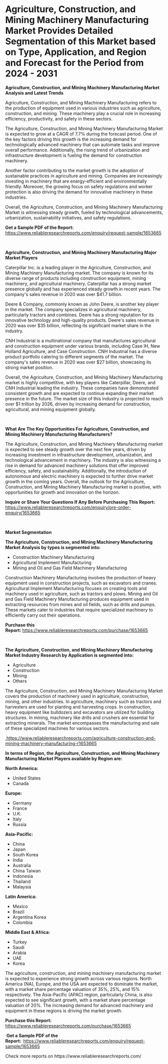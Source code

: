 <p><h1>Agriculture, Construction, and Mining Machinery Manufacturing Market Provides Detailed Segmentation of this Market based on Type, Application, and Region and Forecast for the Period from 2024 - 2031</h1></p><p><strong>Agriculture, Construction, and Mining Machinery Manufacturing Market Analysis and Latest Trends</strong></p>
<p><p>Agriculture, Construction, and Mining Machinery Manufacturing refers to the production of equipment used in various industries such as agriculture, construction, and mining. These machinery play a crucial role in increasing efficiency, productivity, and safety in these sectors.</p><p>The Agriculture, Construction, and Mining Machinery Manufacturing Market is expected to grow at a CAGR of 7.7% during the forecast period. One of the key factors driving this growth is the increasing demand for technologically advanced machinery that can automate tasks and improve overall performance. Additionally, the rising trend of urbanization and infrastructure development is fueling the demand for construction machinery.</p><p>Another factor contributing to the market growth is the adoption of sustainable practices in agriculture and mining. Companies are increasingly investing in machinery that are energy-efficient and environmentally friendly. Moreover, the growing focus on safety regulations and worker protection is also driving the demand for innovative machinery in these industries.</p><p>Overall, the Agriculture, Construction, and Mining Machinery Manufacturing Market is witnessing steady growth, fueled by technological advancements, urbanization, sustainability initiatives, and safety regulations.</p></p>
<p><strong>Get a Sample PDF of the Report:&nbsp;</strong> <a href="https://www.reliableresearchreports.com/enquiry/request-sample/1653665">https://www.reliableresearchreports.com/enquiry/request-sample/1653665</a></p>
<p>&nbsp;</p>
<p><strong>Agriculture, Construction, and Mining Machinery Manufacturing Major Market Players</strong></p>
<p><p>Caterpillar Inc. is a leading player in the Agriculture, Construction, and Mining Machinery Manufacturing market. The company is known for its diverse range of products including construction equipment, mining machinery, and agricultural machinery. Caterpillar has a strong market presence globally and has experienced steady growth in recent years. The company's sales revenue in 2020 was over $41.7 billion.</p><p>Deere & Company, commonly known as John Deere, is another key player in the market. The company specializes in agricultural machinery, particularly tractors and combines. Deere has a strong reputation for its innovative technology and high-quality products. Deere's sales revenue in 2020 was over $35 billion, reflecting its significant market share in the industry.</p><p>CNH Industrial is a multinational company that manufactures agricultural and construction equipment under various brands, including Case IH, New Holland Agriculture, and Case Construction. CNH Industrial has a diverse product portfolio catering to different segments of the market. The company's sales revenue in 2020 was over $27 billion, showcasing its strong market position.</p><p>Overall, the Agriculture, Construction, and Mining Machinery Manufacturing market is highly competitive, with key players like Caterpillar, Deere, and CNH Industrial leading the industry. These companies have demonstrated consistent growth and are expected to continue expanding their market presence in the future. The market size of this industry is projected to reach over $1 trillion by 2026, driven by increasing demand for construction, agricultural, and mining equipment globally.</p></p>
<p>&nbsp;</p>
<p><strong>What Are The Key Opportunities For Agriculture, Construction, and Mining Machinery Manufacturing Manufacturers?</strong></p>
<p><p>The Agriculture, Construction, and Mining Machinery Manufacturing market is expected to see steady growth over the next few years, driven by increasing investment in infrastructure development, urbanization, and technological advancement in machinery. The industry is also witnessing a rise in demand for advanced machinery solutions that offer improved efficiency, safety, and sustainability. Additionally, the introduction of autonomous and electric machinery is expected to further drive market growth in the coming years. Overall, the outlook for the Agriculture, Construction, and Mining Machinery Manufacturing market is positive, with opportunities for growth and innovation on the horizon.</p></p>
<p><strong>Inquire or Share Your Questions If Any Before Purchasing This Report:</strong> <a href="https://www.reliableresearchreports.com/enquiry/pre-order-enquiry/1653665">https://www.reliableresearchreports.com/enquiry/pre-order-enquiry/1653665</a></p>
<p>&nbsp;</p>
<p><strong>Market Segmentation</strong></p>
<p><strong>The Agriculture, Construction, and Mining Machinery Manufacturing Market Analysis by types is segmented into:</strong></p>
<p><ul><li>Construction Machinery Manufacturing</li><li>Agricultural Implement Manufacturing</li><li>Mining and Oil and Gas Field Machinery Manufacturing</li></ul></p>
<p><p>Construction Machinery Manufacturing involves the production of heavy equipment used in construction projects, such as excavators and cranes. Agricultural Implement Manufacturing focuses on creating tools and machinery used in agriculture, such as tractors and plows. Mining and Oil and Gas Field Machinery Manufacturing produces equipment used in extracting resources from mines and oil fields, such as drills and pumps. These markets cater to industries that require specialized machinery to efficiently carry out their operations.</p></p>
<p><strong>Purchase this Report:&nbsp;</strong><a href="https://www.reliableresearchreports.com/purchase/1653665">https://www.reliableresearchreports.com/purchase/1653665</a></p>
<p>&nbsp;</p>
<p><strong>The Agriculture, Construction, and Mining Machinery Manufacturing Market Industry Research by Application is segmented into:</strong></p>
<p><ul><li>Agriculture</li><li>Construction</li><li>Mining</li><li>Others</li></ul></p>
<p><p>The Agriculture, Construction, and Mining Machinery Manufacturing Market covers the production of machinery used in agriculture, construction, mining, and other industries. In agriculture, machinery such as tractors and harvesters are used for planting and harvesting crops. In construction, heavy equipment like bulldozers and excavators are utilized for building structures. In mining, machinery like drills and crushers are essential for extracting minerals. The market encompasses the manufacturing and sale of these specialized machines for various sectors.</p></p>
<p><a href="https://www.reliableresearchreports.com/agriculture-construction-and-mining-machinery-manufacturing-r1653665">&nbsp;https://www.reliableresearchreports.com/agriculture-construction-and-mining-machinery-manufacturing-r1653665</a></p>
<p><strong>In terms of Region, the Agriculture, Construction, and Mining Machinery Manufacturing Market Players available by Region are:</strong></p>
<p>
    <p> <strong> North America: </strong>
        <ul>
            <li>United States</li>
            <li>Canada</li>
        </ul>
        </p> 
    <p> <strong> Europe: </strong>
        <ul>
            <li>Germany</li>
            <li>France</li>
            <li>U.K.</li>
            <li>Italy</li>
            <li>Russia</li>
        </ul>
        </p> 
    <p> <strong> Asia-Pacific: </strong>
        <ul>
            <li>China</li>
            <li>Japan</li>
            <li>South Korea</li>
            <li>India</li>
            <li>Australia</li>
            <li>China Taiwan</li>
            <li>Indonesia</li>
            <li>Thailand</li>
            <li>Malaysia</li>
        </ul>
        </p> 
    <p> <strong> Latin America: </strong>
        <ul>
            <li>Mexico</li>
            <li>Brazil</li>
            <li>Argentina Korea</li>
            <li>Colombia</li>
        </ul>
        </p> 
    <p> <strong> Middle East & Africa: </strong>
        <ul>
            <li>Turkey</li>
            <li>Saudi</li>
            <li>Arabia</li>
            <li>UAE</li>
            <li>Korea</li>
        </ul>
    </p>
    </p>
<p><p>The agriculture, construction, and mining machinery manufacturing market is expected to experience strong growth across various regions. North America (NA), Europe, and the USA are expected to dominate the market, with a market share percentage valuation of 35%, 25%, and 15% respectively. The Asia-Pacific (APAC) region, particularly China, is also expected to see significant growth, with a market share percentage valuation of 20%. The increasing demand for advanced machinery and equipment in these regions is driving the market growth.</p></p>
<p><strong>Purchase this Report: </strong><a href="https://www.reliableresearchreports.com/purchase/1653665">https://www.reliableresearchreports.com/purchase/1653665</a></p>
<p>&nbsp;<strong>Get a Sample PDF of the Report:&nbsp;&nbsp;</strong><a href="https://www.reliableresearchreports.com/enquiry/request-sample/1653665">https://www.reliableresearchreports.com/enquiry/request-sample/1653665</a></p>
<p><strong></strong></p>
<p>Check more reports on https://www.reliableresearchreports.com/</p>